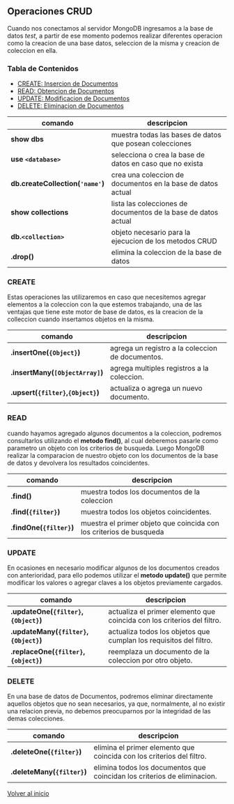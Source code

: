 ## Operaciones CRUD

Cuando nos conectamos al servidor MongoDB ingresamos a la base de datos _test_, a partir de ese momento podemos realizar diferentes operacion como la creacion de una base datos, seleccion de la misma y creacion de coleccion en ella.

### Tabla de Contenidos

* [CREATE: Insercion de Documentos](#create)
* [READ: Obtencion de Documentos](#read)
* [UPDATE: Modificacion de Documentos](#update)
* [DELETE: Eliminacion de Documentos](#delete)


| comando | descripcion |
|---|---|
| __show dbs__ | muestra todas las bases de datos que posean colecciones |
| __use `<database>`__  | selecciona o crea la base de datos en caso que no exista |
| __db.createCollection(`'name'`)__ | crea una coleccion de documentos en la base de datos actual |
| __show collections__ | lista las colecciones de documentos de la base de datos actual
| __db.`<collection>`__ | objeto necesario para la ejecucion de los metodos CRUD
| __.drop()__ | elimina la coleccion de la base de datos |

### CREATE

Estas operaciones las utilizaremos en caso que necesitemos agregar elementos a la coleccion con la que estemos trabajando, una de las ventajas que tiene este motor de base de datos, es la creacion de la colleccion cuando insertamos objetos en la misma.

| comando | descripcion |
|--|--|
| __.insertOne(`{Object}`)__ | agrega un registro a la coleccion de documentos. |
| __.insertMany(`[ObjectArray]`)__ | agrega multiples registros a la coleccion. |
| __.upsert(`{filter}`,`{Object}`)__ | actualiza o agrega un nuevo documento. |

### READ

cuando hayamos agregado algunos documentos a la coleccion, podremos consultarlos utilizando el __metodo find()__, al cual deberemos pasarle como parametro un objeto con los criterios de busqueda. Luego MongoDB realizar la comparacion de nuestro objeto con los documentos de la base de datos y devolvera los resultados coincidentes.

| comando | descripcion |
|--|--|
| __.find()__| muestra todos los documentos de la coleccion |
| __.find(`{filter}`)__ | muestra todos los objetos coincidentes. |
| __.findOne(`{filter}`)__ | muestra el primer objeto que coincida con los criterios de busqueda |

### UPDATE

En ocasiones en necesario modificar algunos de los documentos creados con anterioridad, para ello podemos utilizar el __metodo update()__ que permite modificar los valores o agregar claves a los objetos previamente cargados.

| comando | descripcion |
|--|--|
| __.updateOne(`{filter}`, `{Object}`)__ | actualiza el primer elemento que coincida con los criterios del filtro.
| __.updateMany(`{filter}`,`{Object}`)__ | actualiza todos los objetos que cumplan los requisitos del filtro.
| __.replaceOne(`{filter}`,`{object}`)__ | reemplaza un documento de la coleccion por otro objeto.

### DELETE

En una base de datos de Documentos, podremos eliminar directamente aquellos objetos que no sean necesarios, ya que, normalmente, al no existir una relacion previa, no debemos preocuparnos por la integridad de las demas colecciones.

| comando | descripcion |
|--|--|
| __.deleteOne(`{filter}`)__ | elimina el primer elemento que coincida con los criterios del filtro. |
| __.deleteMany(`{filter}`)__ | elimina todos los documentos que coincidan los criterios de eliminacion. |

[Volver al inicio](./readme.md)